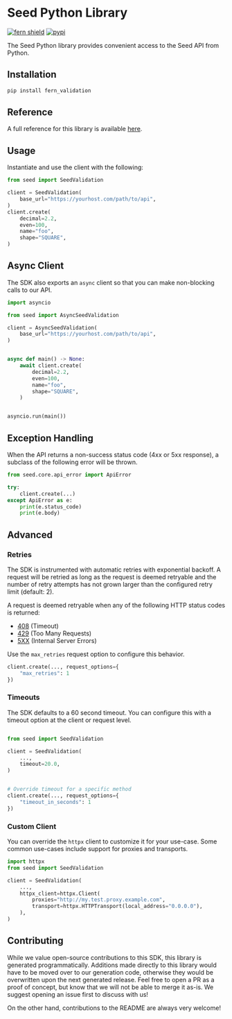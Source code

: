 # Seed Python Library

[![fern shield](https://img.shields.io/badge/%F0%9F%8C%BF-Built%20with%20Fern-brightgreen)](https://buildwithfern.com?utm_source=github&utm_medium=github&utm_campaign=readme&utm_source=Seed%2FPython)
[![pypi](https://img.shields.io/pypi/v/fern_validation)](https://pypi.python.org/pypi/fern_validation)

The Seed Python library provides convenient access to the Seed API from Python.

## Installation

```sh
pip install fern_validation
```

## Reference

A full reference for this library is available [here](./reference.md).

## Usage

Instantiate and use the client with the following:

```python
from seed import SeedValidation

client = SeedValidation(
    base_url="https://yourhost.com/path/to/api",
)
client.create(
    decimal=2.2,
    even=100,
    name="foo",
    shape="SQUARE",
)
```

## Async Client

The SDK also exports an `async` client so that you can make non-blocking calls to our API.

```python
import asyncio

from seed import AsyncSeedValidation

client = AsyncSeedValidation(
    base_url="https://yourhost.com/path/to/api",
)


async def main() -> None:
    await client.create(
        decimal=2.2,
        even=100,
        name="foo",
        shape="SQUARE",
    )


asyncio.run(main())
```

## Exception Handling

When the API returns a non-success status code (4xx or 5xx response), a subclass of the following error
will be thrown.

```python
from seed.core.api_error import ApiError

try:
    client.create(...)
except ApiError as e:
    print(e.status_code)
    print(e.body)
```

## Advanced

### Retries

The SDK is instrumented with automatic retries with exponential backoff. A request will be retried as long
as the request is deemed retryable and the number of retry attempts has not grown larger than the configured
retry limit (default: 2).

A request is deemed retryable when any of the following HTTP status codes is returned:

- [408](https://developer.mozilla.org/en-US/docs/Web/HTTP/Status/408) (Timeout)
- [429](https://developer.mozilla.org/en-US/docs/Web/HTTP/Status/429) (Too Many Requests)
- [5XX](https://developer.mozilla.org/en-US/docs/Web/HTTP/Status/500) (Internal Server Errors)

Use the `max_retries` request option to configure this behavior.

```python
client.create(..., request_options={
    "max_retries": 1
})
```

### Timeouts

The SDK defaults to a 60 second timeout. You can configure this with a timeout option at the client or request level.

```python

from seed import SeedValidation

client = SeedValidation(
    ...,
    timeout=20.0,
)


# Override timeout for a specific method
client.create(..., request_options={
    "timeout_in_seconds": 1
})
```

### Custom Client

You can override the `httpx` client to customize it for your use-case. Some common use-cases include support for proxies
and transports.
```python
import httpx
from seed import SeedValidation

client = SeedValidation(
    ...,
    httpx_client=httpx.Client(
        proxies="http://my.test.proxy.example.com",
        transport=httpx.HTTPTransport(local_address="0.0.0.0"),
    ),
)
```

## Contributing

While we value open-source contributions to this SDK, this library is generated programmatically.
Additions made directly to this library would have to be moved over to our generation code,
otherwise they would be overwritten upon the next generated release. Feel free to open a PR as
a proof of concept, but know that we will not be able to merge it as-is. We suggest opening
an issue first to discuss with us!

On the other hand, contributions to the README are always very welcome!
